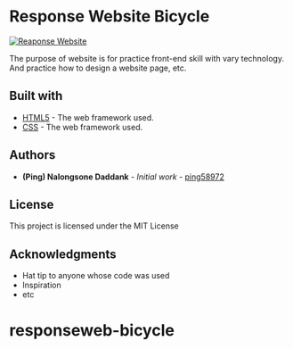 # Response Website Bicycle

<a href="https://github.com/ping58972/responseweb-bicycle"><img src="https://a.imge.to/2019/07/12/qynFw.png" target="_blank" alt="Reaponse Website"></a>

The purpose of website is for practice front-end skill with vary technology. And practice how to design a website page, etc.

## Built with

- [HTML5](#) - The web framework used.
- [CSS](#) - The web framework used.

## Authors

- **(Ping) Nalongsone Daddank** - _Initial work_ - [ping58972](https://github.com/ping58972)

## License

This project is licensed under the MIT License

## Acknowledgments

- Hat tip to anyone whose code was used
- Inspiration
- etc

# responseweb-bicycle
